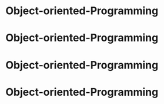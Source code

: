 # Object-oriented-Programming
# Object-oriented-Programming
# Object-oriented-Programming
# Object-oriented-Programming
